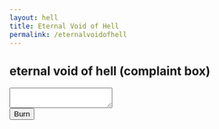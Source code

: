 ```yaml
---
layout: hell
title: Eternal Void of Hell
permalink: /eternalvoidofhell
---
```


## eternal void of hell (complaint box)

<textarea class="hell" id="inputField"></textarea>
<br>
<button class="hell" onclick="scream()">Burn</button>
